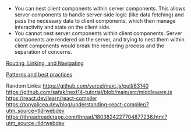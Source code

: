 - You can nest client components within server components. This allows server components to handle server-side logic (like data fetching) and pass the necessary data to client components, which then manage interactivity and state on the client side.
- You cannot nest server components within client components. Server components are rendered on the server, and trying to nest them within client components would break the rendering process and the separation of concerns.

[Routing, Linking, and Navigating](https://nextjs.org/docs/app/building-your-application/routing/linking-and-navigating)

[Patterns and best practices](https://nextjs.org/docs/app/building-your-application/data-fetching/patterns)

Random Links:
https://github.com/vercel/next.js/pull/63140
https://github.com/safak/next14-tutorial/blob/main/src/middleware.js
https://react.dev/learn/react-compiler
https://tonyalicea.dev/blog/understanding-react-compiler/?utm_source=tldrwebdev
https://threadreaderapp.com/thread/1803824227704877236.html?utm_source=tldrwebdev
